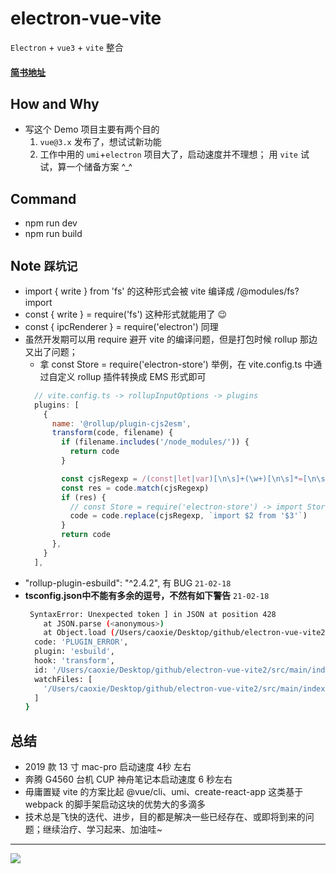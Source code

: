 # electron-vue-vite
`Electron` + `vue3` + `vite` 整合

#### [简书地址](https://www.jianshu.com/p/ee5ec23d4716)

## How and Why
- 写这个 Demo 项目主要有两个目的
  1. `vue@3.x` 发布了，想试试新功能
  2. 工作中用的 `umi`+`electron` 项目大了，启动速度并不理想；
  用 `vite` 试试，算一个储备方案 ^_^

## Command
- npm run dev
- npm run build

## Note `踩坑记`
- import { write } from 'fs' 的这种形式会被 vite 编译成 /@modules/fs?import
- const { write } = require('fs') 这种形式就能用了 😉
- const { ipcRenderer } = require('electron') 同理
- 虽然开发期可以用 require 避开 vite 的编译问题，但是打包时候 rollup 那边又出了问题；
  * 拿 const Store = require('electron-store') 举例，在 vite.config.ts 中通过自定义 rollup 插件转换成 EMS 形式即可
  ```javascript
    // vite.config.ts -> rollupInputOptions -> plugins
    plugins: [
      {
        name: '@rollup/plugin-cjs2esm',
        transform(code, filename) {
          if (filename.includes('/node_modules/')) {
            return code
          }

          const cjsRegexp = /(const|let|var)[\n\s]+(\w+)[\n\s]*=[\n\s]*require\(["|'](.+)["|']\)/g
          const res = code.match(cjsRegexp)
          if (res) {
            // const Store = require('electron-store') -> import Store from 'electron-store'
            code = code.replace(cjsRegexp, `import $2 from '$3'`)
          }
          return code
        },
      }
    ],
  ```
- "rollup-plugin-esbuild": "^2.4.2", 有 BUG `21-02-18`
- **tsconfig.json中不能有多余的逗号，不然有如下警告** `21-02-18`
  ```bash
   SyntaxError: Unexpected token ] in JSON at position 428
      at JSON.parse (<anonymous>)
      at Object.load (/Users/caoxie/Desktop/github/electron-vue-vite2/node_modules/rollup-plugin-esbuild/dist/index.js:21:17) {
    code: 'PLUGIN_ERROR',
    plugin: 'esbuild',
    hook: 'transform',
    id: '/Users/caoxie/Desktop/github/electron-vue-vite2/src/main/index.ts',
    watchFiles: [
      '/Users/caoxie/Desktop/github/electron-vue-vite2/src/main/index.ts'
    ]
  }
  ```

## 总结

- 2019 款 13 寸 mac-pro 启动速度 4秒 左右
- 奔腾 G4560 台机 CUP 神舟笔记本启动速度 6 秒左右
- 毋庸置疑 vite 的方案比起 @vue/cli、umi、create-react-app 这类基于 webpack 的脚手架启动这块的优势大的多滴多
- 技术总是飞快的迭代、进步，目的都是解决一些已经存在、或即将到来的问题；继续治疗、学习起来、加油哇~

---

![](https://raw.githubusercontent.com/caoxiemeihao/electron-vue-vite/master/screenshot/800x600.png)
